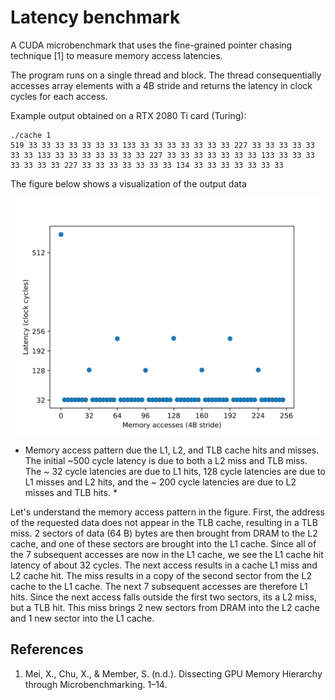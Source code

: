 # Latency benchmark
A CUDA microbenchmark that uses the fine-grained pointer chasing technique [1] to measure memory access
latencies.

The program runs on a single thread and block. The thread consequentially accesses array elements with a 4B stride
and returns the latency in clock cycles for each access.
 
Example output obtained on a RTX 2080 Ti card (Turing):
```
./cache 1
519 33 33 33 33 33 33 33 133 33 33 33 33 33 33 33 227 33 33 33 33 33 33 33 133 33 33 33 33 33 33 33 227 33 33 33 33 33 33 33 133 33 33 33 33 33 33 33 227 33 33 33 33 33 33 33 134 33 33 33 33 33 33 33
```
The figure below shows a visualization of the output data

![](latency.svg)
* Memory access pattern due the L1, L2, and TLB cache hits and misses.
The initial ~500 cycle latency is due to both a L2 miss and TLB miss. The ~ 32 cycle latencies are due to L1 hits, 
128 cycle latencies are due to L1 misses and L2 hits, and the ~ 200 cycle latencies are due to L2 misses and TLB hits. *


Let's understand the memory access pattern in the figure. First, the address of the requested data
does not appear in the TLB cache, resulting in a TLB miss. 
2 sectors of data (64 B) bytes are then brought from DRAM to the L2 cache, and one of
these sectors are brought into the L1 cache. Since all of the 7 subsequent accesses are now in the
L1 cache, we see the L1 cache hit latency of about 32 cycles. The next access results in a cache
L1 miss and L2 cache hit. The miss results in a copy of the second sector from the L2 cache to the
L1 cache. The next 7 subsequent accesses are therefore L1 hits. Since the next access falls outside
the first two sectors, its a L2 miss, but a TLB hit. This miss brings 2 new sectors from DRAM into the L2
cache and 1 new sector into the L1 cache. 


## References
1. Mei, X., Chu, X., & Member, S. (n.d.). Dissecting GPU Memory Hierarchy through Microbenchmarking. 1–14.
